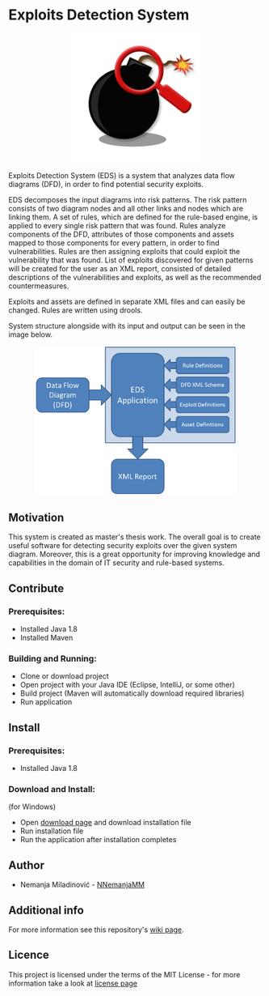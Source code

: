 # Exploits Detection System

<p align="center"><img src="https://github.com/NNemanjaMM/EDS/blob/master/Wiki-Resources/icon.png"/></p>

Exploits Detection System (EDS) is a system that analyzes data flow diagrams (DFD), in order to find potential security exploits.

EDS decomposes the input diagrams into risk patterns. The risk pattern consists of two diagram nodes and all other links and nodes which are linking them. A set of rules, which are defined for the rule-based engine, is applied to every single risk pattern that was found. Rules analyze components of the DFD, attributes of those components and assets mapped to those components for every pattern, in order to find vulnerabilities. Rules are then assigning exploits that could exploit the vulnerability that was found. List of exploits discovered for given patterns will be created for the user as an XML report, consisted of detailed descriptions of the vulnerabilities and exploits, as well as the recommended countermeasures.

Exploits and assets are defined in separate XML files and can easily be changed. Rules are written using drools.

System structure alongside with its input and output can be seen in the image below.

<p align="center"><img width="400" src="https://github.com/NNemanjaMM/EDS/blob/master/Wiki-Resources/structure.png"/></p>

## Motivation
This system is created as master's thesis work. The overall goal is to create useful software for detecting security exploits over the given system diagram. Moreover, this is a great opportunity for improving knowledge and capabilities in the domain of IT security and rule-based systems.

## Contribute
### Prerequisites:
- Installed Java 1.8
- Installed Maven

### Building and Running:
- Clone or download project
- Open project with your Java IDE (Eclipse, IntelliJ, or some other)
- Build project (Maven will automatically download required libraries)
- Run application

## Install
### Prerequisites:
- Installed Java 1.8

### Download and Install:
(for Windows)
- Open [download page](https://github.com/NNemanjaMM/EDS/blob/master/Setup/Setup.exe) and download installation file
- Run installation file
- Run the application after installation completes 

## Author
+ Nemanja Miladinović - [NNemanjaMM](https://github.com/NNemanjaMM)

## Additional info
For more information see this repository's [wiki page](https://github.com/NNemanjaMM/EDS/wiki).

## Licence
This project is licensed under the terms of the MIT License - for more information take a look at [license page](https://github.com/NNemanjaMM/TAS/blob/master/LICENSE) 
